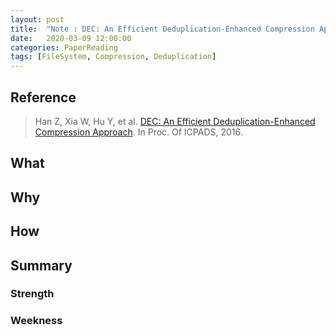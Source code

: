 ```yaml
---
layout: post
title:  "Note : DEC: An Efficient Deduplication-Enhanced Compression Approach"
date:   2020-03-09 12:00:00
categories: PaperReading
tags: [FileSystem, Compression, Deduplication]
---
```


## Reference

> Han Z, Xia W, Hu Y, et al. [DEC: An Efficient Deduplication-Enhanced Compression Approach](https://cswxia.github.io/DEC-ICPADS'16.pdf). In Proc. Of ICPADS, 2016.

## What


 <!-- more -->

## Why


## How

## Summary

### Strength



### Weekness

